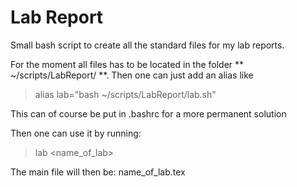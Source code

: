 # Lab Report
Small bash script to create all the standard files for my lab reports.


For the moment all files has to be located in the folder ** ~/scripts/LabReport/ **. Then one can just add an alias like

> alias lab="bash ~/scripts/LabReport/lab.sh"

This can of course be put in .bashrc for a more permanent solution

Then one can use it by running:

> lab <name_of_lab>

The main file will then be: name_of_lab.tex
